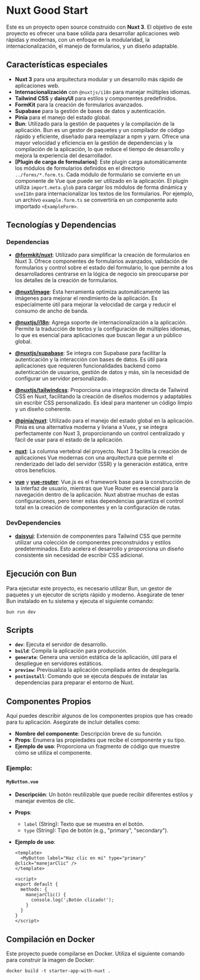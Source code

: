 # Nuxt Good Start

Este es un proyecto open source construido con **Nuxt 3**. El objetivo de este
proyecto es ofrecer una base sólida para desarrollar aplicaciones web rápidas y
modernas, con un enfoque en la modularidad, la internacionalización, el manejo
de formularios, y un diseño adaptable.

## Características especiales

- **Nuxt 3** para una arquitectura modular y un desarrollo más rápido de
  aplicaciones web.
- **Internacionalización** con `@nuxtjs/i18n` para manejar múltiples idiomas.
- **Tailwind CSS** y **daisyUI** para estilos y componentes predefinidos.
- **FormKit** para la creación de formularios avanzados.
- **Supabase** para la gestión de bases de datos y autenticación.
- **Pinia** para el manejo del estado global.
- **Bun**: Utilizado para la gestión de paquetes y la compilación de la
  aplicación. Bun es un gestor de paquetes y un compilador de código rápido y
  eficiente, diseñado para reemplazar a npm y yarn. Ofrece una mayor velocidad y
  eficiencia en la gestión de dependencias y la compilación de la aplicación, lo
  que reduce el tiempo de desarrollo y mejora la experiencia del desarrollador.
- **[Plugin de carga de formularios]**: Este plugin carga automáticamente los
  módulos de formularios definidos en el directorio `../forms/*.form.ts`. Cada
  módulo de formulario se convierte en un componente de Vue que puede ser
  utilizado en la aplicación. El plugin utiliza `import.meta.glob` para cargar
  los módulos de forma dinámica y `useI18n` para internacionalizar los textos de
  los formularios. Por ejemplo, un archivo `example.form.ts` se convertiría en
  un componente auto importado `<ExampleForm>`.

## Tecnologías y Dependencias

### Dependencias

- **[@formkit/nuxt](https://github.com/formkit/nuxt)**: Utilizado para
  simplificar la creación de formularios en Nuxt 3. Ofrece componentes de
  formularios avanzados, validación de formularios y control sobre el estado del
  formulario, lo que permite a los desarrolladores centrarse en la lógica de
  negocio sin preocuparse por los detalles de la creación de formularios.

- **[@nuxt/image](https://github.com/nuxt/image)**: Esta herramienta optimiza
  automáticamente las imágenes para mejorar el rendimiento de la aplicación. Es
  especialmente útil para mejorar la velocidad de carga y reducir el consumo de
  ancho de banda.

- **[@nuxtjs/i18n](https://github.com/nuxt-modules/i18n)**: Agrega soporte de
  internacionalización a la aplicación. Permite la traducción de textos y la
  configuración de múltiples idiomas, lo que es esencial para aplicaciones que
  buscan llegar a un público global.

- **[@nuxtjs/supabase](https://github.com/nuxt-modules/supabase)**: Se integra
  con Supabase para facilitar la autenticación y la interacción con bases de
  datos. Es útil para aplicaciones que requieren funcionalidades backend como
  autenticación de usuarios, gestión de datos y más, sin la necesidad de
  configurar un servidor personalizado.

- **[@nuxtjs/tailwindcss](https://github.com/nuxt-modules/tailwindcss)**:
  Proporciona una integración directa de Tailwind CSS en Nuxt, facilitando la
  creación de diseños modernos y adaptables sin escribir CSS personalizado. Es
  ideal para mantener un código limpio y un diseño coherente.

- **[@pinia/nuxt](https://github.com/vuejs/pinia)**: Utilizado para el manejo
  del estado global en la aplicación. Pinia es una alternativa moderna y liviana
  a Vuex, y se integra perfectamente con Nuxt 3, proporcionando un control
  centralizado y fácil de usar para el estado de la aplicación.

- **[nuxt](https://github.com/nuxt/nuxt)**: La columna vertebral del proyecto.
  Nuxt 3 facilita la creación de aplicaciones Vue modernas con una arquitectura
  que permite el renderizado del lado del servidor (SSR) y la generación
  estática, entre otros beneficios.

- **[vue](https://github.com/vuejs/core)** y
  **[vue-router](https://github.com/vuejs/router)**: Vue.js es el framework base
  para la construcción de la interfaz de usuario, mientras que Vue Router es
  esencial para la navegación dentro de la aplicación. Nuxt abstrae muchas de
  estas configuraciones, pero tener estas dependencias garantiza el control
  total en la creación de componentes y en la configuración de rutas.

### DevDependencies

- **[daisyui](https://github.com/saadeghi/daisyui)**: Extensión de componentes
  para Tailwind CSS que permite utilizar una colección de componentes
  preconstruidos y estilos predeterminados. Esto acelera el desarrollo y
  proporciona un diseño consistente sin necesidad de escribir CSS adicional.

## Ejecución con Bun

Para ejecutar este proyecto, es necesario utilizar Bun, un gestor de paquetes y
un ejecutor de scripts rápido y moderno. Asegúrate de tener Bun instalado en tu
sistema y ejecuta el siguiente comando:

```
bun run dev
```

## Scripts

- **`dev`**: Ejecuta el servidor de desarrollo.
- **`build`**: Compila la aplicación para producción.
- **`generate`**: Genera una versión estática de la aplicación, útil para el
  despliegue en servidores estáticos.
- **`preview`**: Previsualiza la aplicación compilada antes de desplegarla.
- **`postinstall`**: Comando que se ejecuta después de instalar las dependencias
  para preparar el entorno de Nuxt.

## Componentes Propios

Aquí puedes describir algunos de los componentes propios que has creado para tu
aplicación. Asegúrate de incluir detalles como:

- **Nombre del componente**: Descripción breve de su función.
- **Props**: Enumera las propiedades que recibe el componente y su tipo.
- **Ejemplo de uso**: Proporciona un fragmento de código que muestre cómo se
  utiliza el componente.

### Ejemplo:

#### `MyButton.vue`

- **Descripción**: Un botón reutilizable que puede recibir diferentes estilos y
  manejar eventos de clic.

- **Props**:
  - `label` (String): Texto que se muestra en el botón.
  - `type` (String): Tipo de botón (e.g., "primary", "secondary").

- **Ejemplo de uso**:
  ```vue
  <template>
    <MyButton label="Haz clic en mí" type="primary" @click="manejarClic" />
  </template>

  <script>
  export default {
    methods: {
      manejarClic() {
        console.log('¡Botón clicado!');
      }
    }
  }
  </script>
  ```

## Compilación en Docker

Este proyecto puede compilarse en Docker. Utiliza el siguiente comando para
construir la imagen de Docker:

```
docker build -t starter-app-with-nuxt .
```
